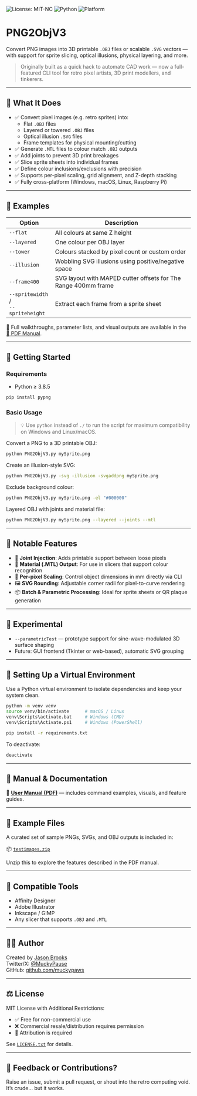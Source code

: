 ![License: MIT-NC](https://img.shields.io/badge/license-MIT--NC-blue.svg)
![Python](https://img.shields.io/badge/python-3.8+-blue.svg)
![Platform](https://img.shields.io/badge/platform-Windows%20%7C%20macOS%20%7C%20Linux%20%7C%20Raspberry%20Pi-lightgrey)

# PNG2ObjV3

Convert PNG images into 3D printable `.OBJ` files or scalable `.SVG` vectors — with support for sprite slicing, optical illusions, physical layering, and more.

> Originally built as a quick hack to automate CAD work — now a full-featured CLI tool for retro pixel artists, 3D print modellers, and tinkerers.

---

## 🔧 What It Does

- ✅ Convert pixel images (e.g. retro sprites) into:
  - Flat `.OBJ` files
  - Layered or towered `.OBJ` files
  - Optical illusion `.SVG` files
  - Frame templates for physical mounting/cutting
- ✅ Generate `.MTL` files to colour match `.OBJ` outputs
- ✅ Add joints to prevent 3D print breakages
- ✅ Slice sprite sheets into individual frames
- ✅ Define colour inclusions/exclusions with precision
- ✅ Supports per-pixel scaling, grid alignment, and Z-depth stacking
- ✅ Fully cross-platform (Windows, macOS, Linux, Raspberry Pi)

---

## 📸 Examples

| Option                         | Description                                                           |
|-------------------------------|------------------------------------------------------------------------|
| `--flat`                      | All colours at same Z height                                          |
| `--layered`                   | One colour per OBJ layer                                              |
| `--tower`                     | Colours stacked by pixel count or custom order                        |
| `--illusion`                  | Wobbling SVG illusions using positive/negative space                  |
| `--frame400`                  | SVG layout with MAPED cutter offsets for The Range 400mm frame        |
| `--spritewidth` /<br>`--spriteheight` | Extract each frame from a sprite sheet                              |

📘 Full walkthroughs, parameter lists, and visual outputs are available in the [📄 PDF Manual](./UserManualV01c.pdf).

---

## 🚀 Getting Started

### Requirements

- Python ≥ 3.8.5

```bash
pip install pypng
```

### Basic Usage

> 💡 Use `python` instead of `./` to run the script for maximum compatibility on Windows and Linux/macOS.

Convert a PNG to a 3D printable OBJ:
```bash
python PNG2ObjV3.py mySprite.png
```

Create an illusion-style SVG:
```bash
python PNG2ObjV3.py -svg -illusion -svgaddpng mySprite.png
```

Exclude background colour:
```bash
python PNG2ObjV3.py mySprite.png -el "#000000"
```

Layered OBJ with joints and material file:
```bash
python PNG2ObjV3.py mySprite.png --layered --joints --mtl
```

---

## 🧠 Notable Features

- 🧱 **Joint Injection**: Adds printable support between loose pixels
- 🎨 **Material (.MTL) Output**: For use in slicers that support colour recognition
- 📏 **Per-pixel Scaling**: Control object dimensions in mm directly via CLI
- 🖼️ **SVG Rounding**: Adjustable corner radii for pixel-to-curve rendering
- 📦 **Batch & Parametric Processing**: Ideal for sprite sheets or QR plaque generation

---

## 🧪 Experimental

- `--parametricTest` — prototype support for sine-wave-modulated 3D surface shaping
- Future: GUI frontend (Tkinter or web-based), automatic SVG grouping

---

## 🧪 Setting Up a Virtual Environment

Use a Python virtual environment to isolate dependencies and keep your system clean.

```bash
python -m venv venv
source venv/bin/activate      # macOS / Linux
venv\Scripts\activate.bat     # Windows (CMD)
venv\Scripts\Activate.ps1     # Windows (PowerShell)

pip install -r requirements.txt
```

To deactivate:
```bash
deactivate
```

---

## 📄 Manual & Documentation

📘 [**User Manual (PDF)**](./UserManualV01c.pdf) — includes command examples, visuals, and feature guides.

---

## 🎒 Example Files

A curated set of sample PNGs, SVGs, and OBJ outputs is included in:

📦 [`testimages.zip`](./testimages.zip)

Unzip this to explore the features described in the PDF manual.

---

## 🧰 Compatible Tools

- Affinity Designer
- Adobe Illustrator
- Inkscape / GIMP
- Any slicer that supports `.OBJ` and `.MTL`

---

## 👨‍💻 Author

Created by [Jason Brooks](https://www.muckypaws.com)  
Twitter/X: [@MuckyPause](https://x.com/muckypause)  
GitHub: [github.com/muckypaws](https://github.com/muckypaws)

---

## ⚖️ License

MIT License with Additional Restrictions:
- ✅ Free for non-commercial use
- ❌ Commercial resale/distribution requires permission
- 📎 Attribution is required

See [`LICENSE.txt`](./LICENSE.txt) for details.

---

## 💬 Feedback or Contributions?

Raise an issue, submit a pull request, or shout into the retro computing void.  
It’s crude... but it works.